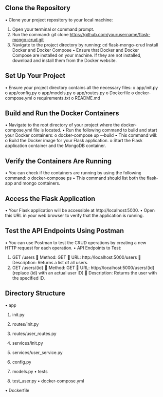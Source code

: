 ## Clone the Repository
• Clone your project repository to your local machine:

1. Open your terminal or command prompt.
2. Run the command: git clone https://github.com/yourusername/flask-mongo-crud.git
3. Navigate to the project directory by running: cd flask-mongo-crud Install Docker and Docker Compose • Ensure that Docker and Docker Compose are installed on your machine. If they are not installed, download and install them from the Docker website.
## Set Up Your Project
• Ensure your project directory contains all the necessary files: o app/init.py o app/config.py o app/models.py o app/routes.py o Dockerfile o docker-compose.yml o requirements.txt o README.md

## Build and Run the Docker Containers
• Navigate to the root directory of your project where the docker-compose.yml file is located. • Run the following command to build and start your Docker containers: o docker-compose up --build • This command will: o Build the Docker image for your Flask application. o Start the Flask application container and the MongoDB container.

## Verify the Containers Are Running
• You can check if the containers are running by using the following command: o docker-compose ps • This command should list both the flask-app and mongo containers.

## Access the Flask Application
• Your Flask application will be accessible at http://localhost:5000. • Open this URL in your web browser to verify that the application is running.

## Test the API Endpoints Using Postman
• You can use Postman to test the CRUD operations by creating a new HTTP request for each operation. • API Endpoints to Test:

1. GET /users  Method: GET  URL: http://localhost:5000/users  Description: Returns a list of all users.
2. GET /users/{id}  Method: GET  URL: http://localhost:5000/users/{id} (replace {id} with an actual user ID)  Description: Returns the user with the specified ID.
## Directory Structure
• app

1. init.py
2. routes/init.py
3. routes/user_routes.py
4. services/init.py
5. services/user_service.py
6. config.py
7. models.py
• tests

1. test_user.py
• docker-compose.yml

• Dockerfile
